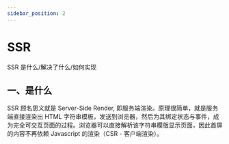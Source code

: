 ```yaml
---
sidebar_position: 2
---
```


# SSR

SSR 是什么/解决了什么/如何实现

## 一、是什么

SSR 顾名思义就是 Server-Side Render, 即服务端渲染。原理很简单，就是服务端直接渲染出 HTML 字符串模板，发送到浏览器，然后为其绑定状态与事件，成为完全可交互页面的过程。浏览器可以直接解析该字符串模版显示页面，因此首屏的内容不再依赖 Javascript 的渲染（CSR - 客户端渲染）。
